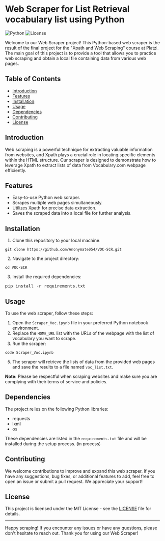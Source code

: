 <div class="markdown prose w-full break-words dark:prose-invert light">
    <h1>Web Scraper for List Retrieval vocabulary list using Python</h1>
    <p><img src="https://img.shields.io/badge/Python-3.9%2B-blue" alt="Python">
        <img src="https://img.shields.io/badge/License-MIT-green" alt="License">
    </p>
    <p>Welcome to our Web Scraper project! This Python-based web scraper is the result of the final project for the
        "Xpath and Web Scraping" course at Platzi. The main goal of this project is to provide a tool that allows you to
        practice web scraping and obtain a local file containing data from various web pages.</p>
    <h2>Table of Contents</h2>
    <ul>
        <li><a href="#introduction" target="_new">Introduction</a></li>
        <li><a href="#features" target="_new">Features</a></li>
        <li><a href="#installation" target="_new">Installation</a></li>
        <li><a href="#usage" target="_new">Usage</a></li>
        <li><a href="#dependencies" target="_new">Dependencies</a></li>
        <li><a href="#contributing" target="_new">Contributing</a></li>
        <li><a href="#license" target="_new">License</a></li>
    </ul>
    <h2>Introduction</h2>
    <p>Web scraping is a powerful technique for extracting valuable information from websites, and Xpath plays a crucial
        role in locating specific elements within the HTML structure. Our scraper is designed to demonstrate how to
        leverage Xpath to extract lists of data from Vocabulary.com webpage efficiently.</p>
    <h2>Features</h2>
    <ul>
        <li>Easy-to-use Python web scraper.</li>
        <li>Scrapes multiple web pages simultaneously.</li>
        <li>Utilizes Xpath for precise data extraction.</li>
        <li>Saves the scraped data into a local file for further analysis.</li>
    </ul>
    <h2>Installation</h2>
    <ol>
        <li>Clone this repository to your local machine:</li>
    </ol>
    <pre><div class="bg-black rounded-md mb-4"><div class="flex items-center relative text-gray-200 bg-gray-800 px-4 py-2 text-xs font-sans justify-between rounded-t-md"></div><div class="p-4 overflow-y-auto"><code class="!whitespace-pre hljs language-bash">git <span class="hljs-built_in">clone</span> https://github.com/Anonymate054/VOC-SCR.git
</code></div></div></pre>
    <ol start="2">
        <li>Navigate to the project directory:</li>
    </ol>
    <pre><div class="bg-black rounded-md mb-4"><div class="flex items-center relative text-gray-200 bg-gray-800 px-4 py-2 text-xs font-sans justify-between rounded-t-md"></div><div class="p-4 overflow-y-auto"><code class="!whitespace-pre hljs language-bash"><span class="hljs-built_in">cd</span> VOC-SCR
</code></div></div></pre>
    <ol start="3">
        <li>Install the required dependencies:</li>
    </ol>
    <pre><div class="bg-black rounded-md mb-4"><div class="flex items-center relative text-gray-200 bg-gray-800 px-4 py-2 text-xs font-sans justify-between rounded-t-md"></div><div class="p-4 overflow-y-auto">pip install -r requirements.txt
</code></div></div></pre>
    <h2>Usage</h2>
    <p>To use the web scraper, follow these steps:</p>
    <ol>
        <li>Open the <code>Scraper_Voc.ipynb</code> file in your preferred Python notebook environment.</li>
        <li>Replace the <code>HOME_URL</code> list with the URLs of the webpage with the list of vocabulary you want to scrape.</li>
        <li>Run the scraper:</li>
    </ol>
    <pre><div class="bg-black rounded-md mb-4"><div class="flex items-center relative text-gray-200 bg-gray-800 px-4 py-2 text-xs font-sans justify-between rounded-t-md"></div><div class="p-4 overflow-y-auto"><code class="!whitespace-pre hljs language-bash">code Scraper_Voc.ipynb
</code></div></div></pre>
    <ol start="5">
        <li>The scraper will retrieve the lists of data from the provided web pages and save the results to a file named
            <code>voc_list.txt</code>.
        </li>
    </ol>
    <p><strong>Note:</strong> Please be respectful when scraping websites and make sure you are complying with their
        terms of service and policies.</p>
    <h2>Dependencies</h2>
    <p>The project relies on the following Python libraries:</p>
    <ul>
        <li>requests</li>
        <li>lxml</li>
        <li>os</li>
    </ul>
    <p>These dependencies are listed in the <code>requirements.txt</code> file and will be installed during the setup
        process. (in process)</p>
    <h2>Contributing</h2>
    <p>We welcome contributions to improve and expand this web scraper. If you have any suggestions, bug fixes, or
        additional features to add, feel free to open an issue or submit a pull request. We appreciate your support!</p>
    <h2>License</h2>
    <p>This project is licensed under the MIT License - see the <a href="LICENSE" target="_new">LICENSE</a> file for
        details.</p>
    <hr>
    <p>Happy scraping! If you encounter any issues or have any questions, please don't hesitate to reach out. Thank you
        for using our Web Scraper!</p>
</div>
